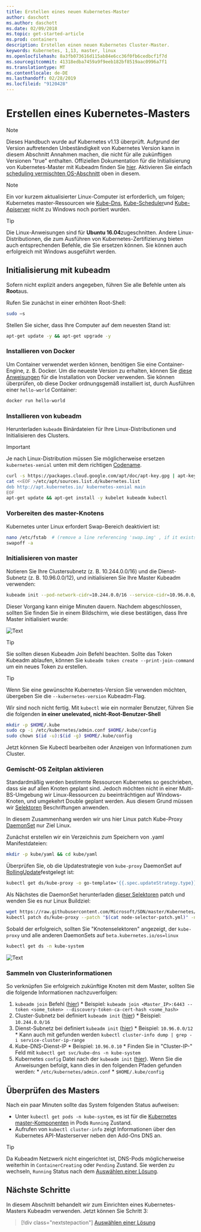 ```yaml
---
title: Erstellen eines neuen Kubernetes-Master
author: daschott
ms.author: daschott
ms.date: 02/09/2018
ms.topic: get-started-article
ms.prod: containers
description: Erstellen einen neuen Kubernetes Cluster-Master.
keywords: Kubernetes, 1,13, master, linux
ms.openlocfilehash: 8a3fb073616d115ab84e6cc36f0fb6cedbcf1f7d
ms.sourcegitcommit: 41318edba7459a9f9eeb182bf8519aac0996a7f1
ms.translationtype: MT
ms.contentlocale: de-DE
ms.lasthandoff: 02/28/2019
ms.locfileid: "9120428"
---
```

# <a name="creating-a-kubernetes-master"></a>Erstellen eines Kubernetes-Masters #
> [!NOTE]
> Dieses Handbuch wurde auf Kubernetes v1.13 überprüft. Aufgrund der Version auftretenden Unbeständigkeit von Kubernetes Version kann in diesem Abschnitt Annahmen machen, die nicht für alle zukünftigen Versionen "true" enthalten. Offiziellen Dokumentation für die Initialisierung von Kubernetes-Master mit Kubeadm finden Sie [hier](https://kubernetes.io/docs/setup/independent/install-kubeadm/). Aktivieren Sie einfach [scheduling vermischten OS-Abschnitt](#enable-mixed-os-scheduling) oben in diesem.

> [!NOTE]  
> Ein vor kurzem aktualisierter Linux-Computer ist erforderlich, um folgen; Kubernetes master-Ressourcen wie [Kube-Dns](https://kubernetes.io/docs/concepts/services-networking/dns-pod-service/), [Kube-Scheduler](https://kubernetes.io/docs/reference/command-line-tools-reference/kube-scheduler/)und [Kube-Apiserver](https://kubernetes.io/docs/reference/command-line-tools-reference/kube-apiserver/) nicht zu Windows noch portiert wurden. 

> [!tip]
> Die Linux-Anweisungen sind für **Ubuntu 16.04**zugeschnitten. Andere Linux-Distributionen, die zum Ausführen von Kubernetes-Zertifizierung bieten auch entsprechenden Befehle, die Sie ersetzen können. Sie können auch erfolgreich mit Windows ausgeführt werden.


## <a name="initialization-using-kubeadm"></a>Initialisierung mit kubeadm ##
Sofern nicht explizit anders angegeben, führen Sie alle Befehle unten als **Root**aus.

Rufen Sie zunächst in einer erhöhten Root-Shell:

```bash
sudo –s
```

Stellen Sie sicher, dass Ihre Computer auf dem neuesten Stand ist:

```bash
apt-get update -y && apt-get upgrade -y
```

### <a name="install-docker"></a>Installieren von Docker ###
Um Container verwendet werden können, benötigen Sie eine Container-Engine, z. B. Docker. Um die neueste Version zu erhalten, können Sie [diese Anweisungen](https://docs.docker.com/install/linux/docker-ce/ubuntu/) für die Installation von Docker verwenden. Sie können überprüfen, ob diese Docker ordnungsgemäß installiert ist, durch Ausführen einer `hello-world` Container:

```bash
docker run hello-world
```

### <a name="install-kubeadm"></a>Installieren von kubeadm ###
Herunterladen `kubeadm` Binärdateien für Ihre Linux-Distributionen und Initialisieren des Clusters.

> [!Important]  
> Je nach Linux-Distribution müssen Sie möglicherweise ersetzen `kubernetes-xenial` unten mit dem richtigen [Codename](https://wiki.ubuntu.com/Releases).

```bash
curl -s https://packages.cloud.google.com/apt/doc/apt-key.gpg | apt-key add -
cat <<EOF >/etc/apt/sources.list.d/kubernetes.list
deb http://apt.kubernetes.io/ kubernetes-xenial main
EOF
apt-get update && apt-get install -y kubelet kubeadm kubectl 
```

### <a name="prepare-the-master-node"></a>Vorbereiten des master-Knotens ###
Kubernetes unter Linux erfordert Swap-Bereich deaktiviert ist:

```bash
nano /etc/fstab  # (remove a line referencing 'swap.img' , if it exists)
swapoff -a 
```

### <a name="initialize-master"></a>Initialisieren von master ###
Notieren Sie Ihre Clustersubnetz (z. B. 10.244.0.0/16) und die Dienst-Subnetz (z. B. 10.96.0.0/12), und initialisieren Sie Ihre Master Kubeadm verwenden:

```bash
kubeadm init --pod-network-cidr=10.244.0.0/16 --service-cidr=10.96.0.0/12
```

Dieser Vorgang kann einige Minuten dauern. Nachdem abgeschlossen, sollten Sie finden Sie in einem Bildschirm, wie diese bestätigen, dass Ihre Master initialisiert wurde:

![Text](media/kubeadm-init.png)

> [!tip]
> Sie sollten diesen Kubeadm Join Befehl beachten. Sollte das Token Kubeadm ablaufen, können Sie `kubeadm token create --print-join-command` um ein neues Token zu erstellen.

> [!tip]
> Wenn Sie eine gewünschte Kubernetes-Version Sie verwenden möchten, übergeben Sie die `--kubernetes-version` Kubeadm-Flag.

Wir sind noch nicht fertig. Mit `kubectl` wie ein normaler Benutzer, führen Sie die folgenden __**in einer unelevated, nicht-Root-Benutzer-Shell**__

```bash
mkdir -p $HOME/.kube
sudo cp -i /etc/kubernetes/admin.conf $HOME/.kube/config
sudo chown $(id -u):$(id -g) $HOME/.kube/config
```
Jetzt können Sie Kubectl bearbeiten oder Anzeigen von Informationen zum Cluster.

### <a name="enable-mixed-os-scheduling"></a>Gemischt-OS Zeitplan aktivieren ###
Standardmäßig werden bestimmte Ressourcen Kubernetes so geschrieben, dass sie auf allen Knoten geplant sind. Jedoch möchten nicht in einer Multi-BS-Umgebung wir Linux-Ressourcen zu beeinträchtigen auf Windows-Knoten, und umgekehrt Double geplant werden. Aus diesem Grund müssen wir [Selektoren](https://kubernetes.io/docs/concepts/configuration/assign-pod-node/#nodeselector) Beschriftungen anwenden. 

In diesem Zusammenhang werden wir uns hier Linux patch Kube-Proxy [DaemonSet](https://kubernetes.io/docs/concepts/workloads/controllers/daemonset/) nur Ziel Linux.

Zunächst erstellen wir ein Verzeichnis zum Speichern von .yaml Manifestdateien:
```bash
mkdir -p kube/yaml && cd kube/yaml
```

Überprüfen Sie, ob die Updatestrategie von `kube-proxy` DaemonSet auf [RollingUpdate](https://kubernetes.io/docs/tasks/manage-daemon/update-daemon-set/)festgelegt ist:

```bash
kubectl get ds/kube-proxy -o go-template='{{.spec.updateStrategy.type}}{{"\n"}}' --namespace=kube-system
```

Als Nächstes die DaemonSet herunterladen [dieser Selektoren](https://github.com/Microsoft/SDN/tree/master/Kubernetes/flannel/l2bridge/manifests/node-selector-patch.yml) patch und wenden Sie es nur Linux Buildziel:

```bash
wget https://raw.githubusercontent.com/Microsoft/SDN/master/Kubernetes/flannel/l2bridge/manifests/node-selector-patch.yml
kubectl patch ds/kube-proxy --patch "$(cat node-selector-patch.yml)" -n=kube-system
```

Sobald der erfolgreich, sollten Sie "Knotenselektoren" angezeigt, der `kube-proxy` und alle anderen DaemonSets auf `beta.kubernetes.io/os=linux`

```bash
kubectl get ds -n kube-system
```

![Text](media/kube-proxy-ds.png)

### <a name="collect-cluster-information"></a>Sammeln von Clusterinformationen ###
So verknüpfen Sie erfolgreich zukünftige Knoten mit dem Master, sollten Sie die folgende Informationen nachzuverfolgen:
  1. `kubeadm join` Befehl ([hier](#initialize-master))
    * Beispiel: `kubeadm join <Master_IP>:6443 --token <some_token> --discovery-token-ca-cert-hash <some_hash>`
  2. Cluster-Subnetz bei definiert `kubeadm init` ([hier](#initialize-master))
    * Beispiel: `10.244.0.0/16`
  3. Dienst-Subnetz bei definiert `kubeadm init` ([hier](#initialize-master))
    * Beispiel: `10.96.0.0/12`
    * Kann auch mit gefunden werden `kubectl cluster-info dump | grep -i service-cluster-ip-range`
  4. Kube-DNS-Dienst-IP 
    * Beispiel: `10.96.0.10`
    * Finden Sie in "Cluster-IP-" Feld mit `kubectl get svc/kube-dns -n kube-system`
  5. Kubernetes `config` Datei nach der `kubeadm init` ([hier](#initialize-master)). Wenn Sie die Anweisungen befolgt, kann dies in den folgenden Pfaden gefunden werden:
    * `/etc/kubernetes/admin.conf`
    * `$HOME/.kube/config`

## <a name="verifying-the-master"></a>Überprüfen des Masters ##
Nach ein paar Minuten sollte das System folgenden Status aufweisen:

  - Unter `kubectl get pods -n kube-system`, es ist für die [Kubernetes master-Komponenten](https://kubernetes.io/docs/concepts/overview/components/#master-components) in Pods `Running` Zustand.
  - Aufrufen von `kubectl cluster-info` zeigt Informationen über den Kubernetes API-Masterserver neben den Add-Ons DNS an.
  
> [!tip]
> Da Kubeadm Netzwerk nicht eingerichtet ist, DNS-Pods möglicherweise weiterhin in `ContainerCreating` oder `Pending` Zustand. Sie werden zu wechseln, `Running` Status nach dem [Auswählen einer Lösung](./network-topologies.md).

## <a name="next-steps"></a>Nächste Schritte ## 
In diesem Abschnitt behandelt wir zum Einrichten eines Kubernetes-Masters Kubeadm verwenden. Jetzt können Sie Schritt 3:

> [!div class="nextstepaction"]
> [Auswählen einer Lösung](./network-topologies.md)